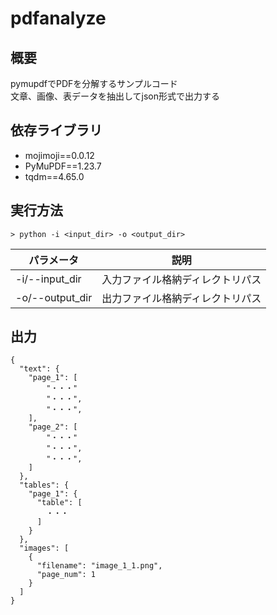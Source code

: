 # pdfanalyze

## 概要

pymupdfでPDFを分解するサンプルコード  
文章、画像、表データを抽出してjson形式で出力する  

## 依存ライブラリ

* mojimoji==0.0.12
* PyMuPDF==1.23.7
* tqdm==4.65.0

## 実行方法

```
> python -i <input_dir> -o <output_dir>
```

|パラメータ|説明|
|-|-|
|-i/--input_dir|入力ファイル格納ディレクトリパス|
|-o/--output_dir|出力ファイル格納ディレクトリパス|

## 出力

```
{
  "text": {
    "page_1": [
        "・・・"
        "・・・",
        "・・・",
    ],
    "page_2": [
        "・・・"
        "・・・",
        "・・・",
    ]
  },
  "tables": {
    "page_1": {
      "table": [
        ・・・
      ]
    }
  },
  "images": [
    {
      "filename": "image_1_1.png",
      "page_num": 1
    }
  ]
}
```

